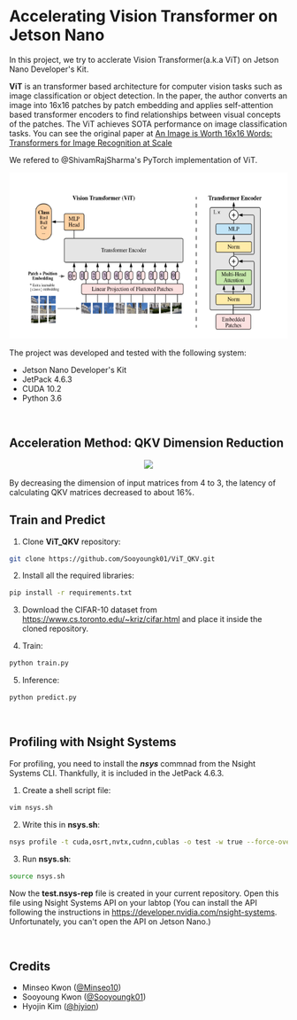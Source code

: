 # Accelerating Vision Transformer on Jetson Nano

In this project, we try to acclerate Vision Transformer(a.k.a ViT) on Jetson Nano Developer's Kit.

**ViT** is an transformer based architecture for computer vision tasks such as image classification or object detection. In the paper, the author converts an image into 16x16 patches by patch embedding and applies self-attention based transformer encoders to find relationships between visual concepts of the patches. The ViT achieves SOTA performance on image classification tasks. You can see the original paper at [An Image is Worth 16x16 Words: Transformers for Image Recognition at Scale](https://openreview.net/pdf?id=YicbFdNTTy)

We refered to @ShivamRajSharma's PyTorch implementation of ViT.  

<p align="center">
  <img src="https://github.com/ShivamRajSharma/Vision-Transformer/blob/master/ViT.png" height="300"/>
</p>

The project was developed and tested with the following system:

- Jetson Nano Developer's Kit    
- JetPack 4.6.3           
- CUDA 10.2      
- Python 3.6      
      
<br/>     
     
## Acceleration Method: QKV Dimension Reduction  

<p align="center">
  <img src="https://img1.daumcdn.net/thumb/R1280x0/?scode=mtistory2&fname=https%3A%2F%2Fblog.kakaocdn.net%2Fdn%2FboPfZG%2FbtsiuAiWLUU%2F7NfijcR8xYmo4Tz11mxywk%2Fimg.png" height="300"/>
</p>  
By decreasing the dimension of input matrices from 4 to 3, the latency of calculating QKV matrices decreased to about 16%.    
 
<br/>  
 
## Train and Predict
1. Clone **ViT_QKV** repository:
  ```sh
  git clone https://github.com/Sooyoungk01/ViT_QKV.git
  ```

2. Install all the required libraries:
  ```sh
  pip install -r requirements.txt
  ```

3. Download the CIFAR-10 dataset from https://www.cs.toronto.edu/~kriz/cifar.html and place it inside the cloned repository.  

4. Train:
  ```sh
  python train.py
  ```

5. Inference:
  ```sh
  python predict.py
  ```
  
<br/>

## Profiling with Nsight Systems  
For profiling, you need to install the ***nsys*** commnad from the Nsight Systems CLI. Thankfully, it is included in the JetPack 4.6.3.  
        
                
1. Create a shell script file: 
  ```sh
  vim nsys.sh
  ```
  
2. Write this in **nsys.sh**:
  ```sh
  nsys profile -t cuda,osrt,nvtx,cudnn,cublas -o test -w true --force-ovewrite true python3 predict.py
  ```
  
3. Run **nsys.sh**:
  ```sh
  source nsys.sh
  ```

Now the **test.nsys-rep** file is created in your current repository. Open this file using Nsight Systems API on your labtop (You can install the API following the instructions in https://developer.nvidia.com/nsight-systems. Unfortunately, you can't open the API on Jetson Nano.)  
  
<br/>
    
## Credits
- Minseo Kwon ([@Minseo10](https://github.com/Minseo10))  
- Sooyoung Kwon ([@Sooyoungk01](https://github.com/Sooyoungk01))  
- Hyojin Kim ([@hjyion](https://github.com/hjyion))  

